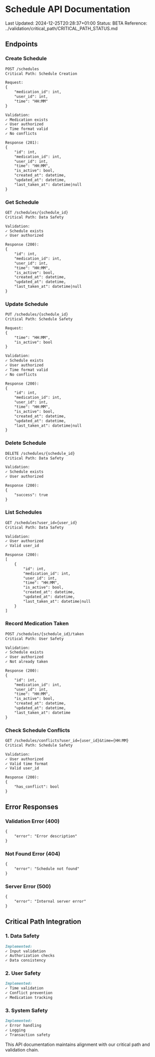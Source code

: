 # Schedule API Documentation
Last Updated: 2024-12-25T20:28:37+01:00
Status: BETA
Reference: ../validation/critical_path/CRITICAL_PATH_STATUS.md

## Endpoints

### Create Schedule
```markdown
POST /schedules
Critical Path: Schedule Creation

Request:
{
    "medication_id": int,
    "user_id": int,
    "time": "HH:MM"
}

Validation:
✓ Medication exists
✓ User authorized
✓ Time format valid
✓ No conflicts

Response (201):
{
    "id": int,
    "medication_id": int,
    "user_id": int,
    "time": "HH:MM",
    "is_active": bool,
    "created_at": datetime,
    "updated_at": datetime,
    "last_taken_at": datetime|null
}
```

### Get Schedule
```markdown
GET /schedules/{schedule_id}
Critical Path: Data Safety

Validation:
✓ Schedule exists
✓ User authorized

Response (200):
{
    "id": int,
    "medication_id": int,
    "user_id": int,
    "time": "HH:MM",
    "is_active": bool,
    "created_at": datetime,
    "updated_at": datetime,
    "last_taken_at": datetime|null
}
```

### Update Schedule
```markdown
PUT /schedules/{schedule_id}
Critical Path: Schedule Safety

Request:
{
    "time": "HH:MM",
    "is_active": bool
}

Validation:
✓ Schedule exists
✓ User authorized
✓ Time format valid
✓ No conflicts

Response (200):
{
    "id": int,
    "medication_id": int,
    "user_id": int,
    "time": "HH:MM",
    "is_active": bool,
    "created_at": datetime,
    "updated_at": datetime,
    "last_taken_at": datetime|null
}
```

### Delete Schedule
```markdown
DELETE /schedules/{schedule_id}
Critical Path: Data Safety

Validation:
✓ Schedule exists
✓ User authorized

Response (200):
{
    "success": true
}
```

### List Schedules
```markdown
GET /schedules?user_id={user_id}
Critical Path: Data Safety

Validation:
✓ User authorized
✓ Valid user_id

Response (200):
[
    {
        "id": int,
        "medication_id": int,
        "user_id": int,
        "time": "HH:MM",
        "is_active": bool,
        "created_at": datetime,
        "updated_at": datetime,
        "last_taken_at": datetime|null
    }
]
```

### Record Medication Taken
```markdown
POST /schedules/{schedule_id}/taken
Critical Path: User Safety

Validation:
✓ Schedule exists
✓ User authorized
✓ Not already taken

Response (200):
{
    "id": int,
    "medication_id": int,
    "user_id": int,
    "time": "HH:MM",
    "is_active": bool,
    "created_at": datetime,
    "updated_at": datetime,
    "last_taken_at": datetime
}
```

### Check Schedule Conflicts
```markdown
GET /schedules/conflicts?user_id={user_id}&time={HH:MM}
Critical Path: Schedule Safety

Validation:
✓ User authorized
✓ Valid time format
✓ Valid user_id

Response (200):
{
    "has_conflict": bool
}
```

## Error Responses

### Validation Error (400)
```markdown
{
    "error": "Error description"
}
```

### Not Found Error (404)
```markdown
{
    "error": "Schedule not found"
}
```

### Server Error (500)
```markdown
{
    "error": "Internal server error"
}
```

## Critical Path Integration

### 1. Data Safety
```markdown
Implemented:
✓ Input validation
✓ Authorization checks
✓ Data consistency
```

### 2. User Safety
```markdown
Implemented:
✓ Time validation
✓ Conflict prevention
✓ Medication tracking
```

### 3. System Safety
```markdown
Implemented:
✓ Error handling
✓ Logging
✓ Transaction safety
```

This API documentation maintains alignment with our critical path and validation chain.
